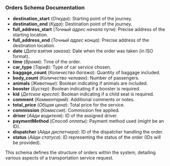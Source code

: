 ### Orders Schema Documentation

- **destination_start** (*Откуда*): Starting point of the journey.
- **destination_end** (*Куда*): Destination point of the journey.
- **full_address_start** (*Точный адрес начала пути*): Precise address of the starting location.
- **full_address_end** (*Точный адрес конца*): Precise address of the destination location.
- **date** (*Дата взятия заказа*): Date when the order was taken (in ISO format).
- **time** (*Время*): Time of the order.
- **car_type** (*Тариф*): Type of car service chosen.
- **baggage_count** (*Количество багажа*): Quantity of baggage included.
- **body_count** (*Количество человек*): Number of passengers.
- **animals** (*Животные*): Boolean indicating if animals are included.
- **booster** (*Бустер*): Boolean indicating if a booster is required.
- **kid** (*Детское кресло*): Boolean indicating if a child seat is required.
- **comment** (*Комментарий*): Additional comments or notes.
- **total_price** (*Общая цена*): Total price for the service.
- **commission** (*Комиссия*): Commission fee applied.
- **driver** (*Айди водителя*): ID of the assigned driver.
- **paymentMethod** (*Способ оплаты*): Payment method used (might be an ID).
- **dispatcher** (*Айди диспетчера*): ID of the dispatcher handling the order.
- **status** (*Айди статуса*): ID representing the status of the order (IDs will be provided).

This schema defines the structure of orders within the system, detailing various aspects of a transportation service request.
